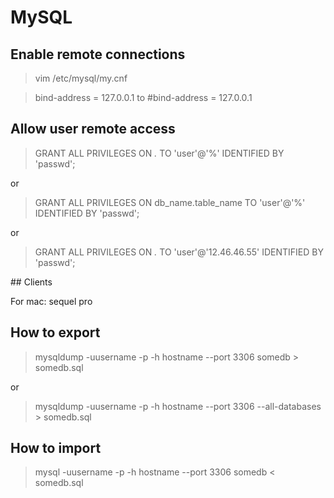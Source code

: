 # MySQL

## Enable remote connections

> vim /etc/mysql/my.cnf

> bind-address = 127.0.0.1 to #bind-address = 127.0.0.1


## Allow user remote access

> GRANT ALL PRIVILEGES ON *.* TO 'user'@'%' IDENTIFIED BY 'passwd';

or 

> GRANT ALL PRIVILEGES ON db_name.table_name TO 'user'@'%' IDENTIFIED BY 'passwd';

or 

> GRANT ALL PRIVILEGES ON *.* TO 'user'@'12.46.46.55' IDENTIFIED BY 'passwd';

## Clients

For mac: sequel pro

## How to export

> mysqldump -uusername -p -h hostname --port 3306 somedb > somedb.sql

or 

>  mysqldump -uusername -p -h hostname --port 3306 --all-databases > somedb.sql

## How to import 

> mysql -uusername -p -h hostname --port 3306 somedb < somedb.sql

